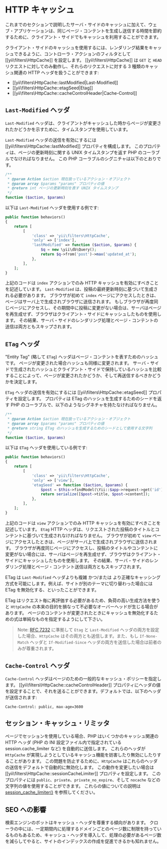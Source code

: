 HTTP キャッシュ
===============

これまでのセクションで説明したサーバ・サイドのキャッシュに加えて、ウェブ・アプリケーションは、同じページ・コンテントを生成し送信する時間を節約するために、クライアント・サイドでもキャッシュを利用することができます。

クライアント・サイドのキャッシュを使用するには、レンダリング結果をキャッシュできるように、コントローラ・アクションのフィルタとして [[yii\filters\HttpCache]] を設定します。
[[yii\filters\HttpCache]] は `GET` と `HEAD` リクエストに対してのみ動作し、それらのリクエストに対する 3 種類のキャッシュ関連の HTTP ヘッダを扱うことができます:

* [[yii\filters\HttpCache::lastModified|Last-Modified]]
* [[yii\filters\HttpCache::etagSeed|Etag]]
* [[yii\filters\HttpCache::cacheControlHeader|Cache-Control]]


## `Last-Modified` ヘッダ <span id="last-modified"></span>

`Last-Modified` ヘッダは、クライアントがキャッシュした時からページが変更されたかどうかを示すために、タイムスタンプを使用しています。

`Last-Modified` ヘッダの送信を有効にするには [[yii\filters\HttpCache::lastModified]] プロパティを構成します。
このプロパティは、ページの更新時刻に関する UNIX タイムスタンプを返す PHP のコーラブルでなければなりません。
この PHP コーラブルのシグニチャは以下のとおりです。

```php
/**
 * @param Action $action 現在扱っているアクション・オブジェクト
 * @param array $params "params" プロパティの値
 * @return int ページの更新時刻を表す UNIX タイムスタンプ
 */
function ($action, $params)
```

以下は `Last-Modified` ヘッダを使用する例です:

```php
public function behaviors()
{
    return [
        [
            'class' => 'yii\filters\HttpCache',
            'only' => ['index'],
            'lastModified' => function ($action, $params) {
                $q = new \yii\db\Query();
                return $q->from('post')->max('updated_at');
            },
        ],
    ];
}
```

上記のコードは `index` アクションでのみ HTTP キャッシュを有効にすべきことを記述しています。
`Last-Modified` は、投稿の最終更新時刻に基づいて生成される必要があります。
ブラウザが初めて `index` ページにアクセスしたときは、ページはサーバ上で生成されブラウザに送信されます。
もしブラウザが再度同じページにアクセスし、その期間中に投稿に変更がない場合は、サーバはページを再生成せず、ブラウザはクライアント・サイドにキャッシュしたものを使用します。
その結果、サーバ・サイドのレンダリング処理とページ・コンテントの送信は両方ともスキップされます。


## `ETag` ヘッダ <span id="etag"></span>

"Entity Tag" (略して `ETag`) ヘッダはページ・コンテントを表すためのハッシュです。
ページが変更された場合ハッシュも同様に変更されます。
サーバ・サイドで生成されたハッシュとクライアント・サイドで保持しているハッシュを比較することによって、ページが変更されたかどうか、そして再送信するべきかどうかを決定します。

`ETag` ヘッダの送信を有効にするには [[yii\filters\HttpCache::etagSeed]] プロパティを設定します。
プロパティは ETag のハッシュを生成するためのシードを返す PHP のコーラブルで、以下のようなシグネチャを持たなければなりません。

```php
/**
 * @param Action $action 現在扱っているアクション・オブジェクト
 * @param array $params "params" プロパティの値
 * @return string ETag のハッシュを生成するためのシードとして使用する文字列
 */
function ($action, $params)
```

以下は `ETag` ヘッダを使用している例です:

```php
public function behaviors()
{
    return [
        [
            'class' => 'yii\filters\HttpCache',
            'only' => ['view'],
            'etagSeed' => function ($action, $params) {
                $post = $this->findModel(\Yii::$app->request->get('id'));
                return serialize([$post->title, $post->content]);
            },
        ],
    ];
}
```

上記のコードは `view` アクションでのみ HTTP キャッシュを有効にすべきことを記述しています。
`Etag` HTTP ヘッダは、リクエストされた投稿のタイトルとコンテントに基づいて生成されなければなりません。
ブラウザが初めて `view` ページにアクセスしたときは、ページがサーバ上で生成されブラウザに送信されます。
ブラウザが再度同じページにアクセスし、投稿のタイトルやコンテントに変更がない場合には、サーバはページを再生成せず、ブラウザはクライアント・サイドにキャッシュしたものを使用します。
その結果、サーバ・サイドのレンダリング処理とページ・コンテント送信は両方ともスキップされます。

ETag は `Last-Modified` ヘッダよりも複雑 かつ/または より正確なキャッシング方式を可能にします。例えば、サイトが別のテーマに切り替わった場合には ETag を無効化する、といったことができます。

ETag はリクエスト毎に再評価する必要があるため、負荷の高い生成方法を使うと `HttpCache` の本来の目的を損なって不必要なオーバーヘッドが生じる場合があります。
ページのコンテントが変更されたときにキャッシュを無効化するための式は単純なものを指定するようにして下さい。

> Note: [RFC 7232](http://tools.ietf.org/html/rfc7232#section-2.4) に準拠して `Etag` と `Last-Modified` ヘッダの両方を設定した場合、`HttpCache` はその両方とも送信します。また、もし `If-None-Match` ヘッダと `If-Modified-Since` ヘッダの両方を送信した場合は前者のみが尊重されます。

## `Cache-Control` ヘッダ <span id="cache-control"></span>

`Cache-Control` ヘッダはページのための一般的なキャッシュ・ポリシーを指定します。
[[yii\filters\HttpCache::cacheControlHeader]] プロパティにヘッダの値を設定することで、それを送ることができます。デフォルトでは、以下のヘッダが送信されます:

```
Cache-Control: public, max-age=3600
```

## セッション・キャッシュ・リミッタ<span id="session-cache-limiter"></span>

ページでセッションを使用している場合、PHP はいくつかのキャッシュ関連の HTTP ヘッダ (PHP の INI 設定ファイル内で指定されている session.cache_limiter など) を自動的に送信します。
これらのヘッダが `HttpCache` が実現しようとしているキャッシュ機能を妨害したり無効にしたりすることがあります。
この問題を防止するために、`HttpCache` はこれらのヘッダの送信をデフォルトで自動的に無効化します。
この動作を変更したい場合は [[yii\filters\HttpCache::sessionCacheLimiter]] プロパティを設定します。
このプロパティには `public`、`private`、`private_no_expire`、そして `nocache` などの文字列の値を使用することができます。
これらの値についての説明は [session_cache_limiter()](http://www.php.net/manual/ja/function.session-cache-limiter.php) を参照してください。


## SEO への影響 <span id="seo-implications"></span>

検索エンジンのボットはキャッシュ・ヘッダを尊重する傾向があります。
クローラの中には、一定期間内に処理するドメインごとのページ数に制限を持っているものもあるため、キャッシュ・ヘッダを導入して、処理の必要があるページ数を減らしてやると、サイトのインデックスの作成を促進できるかも知れません。
